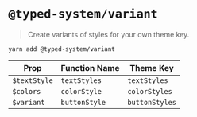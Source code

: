 # `@typed-system/variant`

> Create variants of styles for your own theme key.

`yarn add @typed-system/variant`

| Prop         | Function Name | Theme Key      |
| ------------ | ------------- | -------------- |
| `$textStyle` | `textStyles`  | `textStyles`   |
| `$colors`    | `colorStyle`  | `colorStyles`  |
| `$variant`   | `buttonStyle` | `buttonStyles` |
